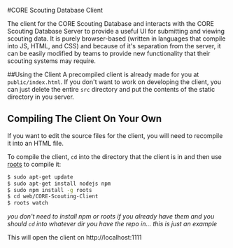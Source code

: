 #CORE Scouting Database Client

The client for the CORE Scouting Database and interacts with the CORE Scouting Database Server to provide a useful UI for submitting and viewing scouting data. It is purely browser-based (written in languages that compile into JS, HTML, and CSS) and because of it's separation from the server, it can be easily modified by teams to provide new functionality that their scouting systems may require.

##Using the Client
A precompiled client is already made for you at `public/index.html`. If you don't want to work on developing the client, you can just delete the entire `src` directory and put the contents of the static directory in you server.

## Compiling The Client On Your Own
If you want to edit the source files for the client, you will need to recompile it into an HTML file.

To compile the client, `cd` into the directory that the client is in and then use [roots](http://roots.cx) to compile it:
```bash
$ sudo apt-get update
$ sudo apt-get install nodejs npm
$ sudo npm install -g roots
$ cd web/CORE-Scouting-Client
$ roots watch
```
*you don't need to install npm or roots if you already have them and you should `cd` into whatever dir you have the repo in... this is just an example*

This will open the client on http://localhost:1111 